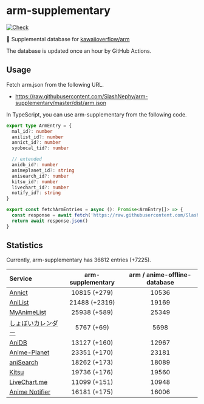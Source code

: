 # arm-supplementary

[![Check](https://github.com/SlashNephy/arm-supplementary/actions/workflows/check-node.yml/badge.svg)](https://github.com/SlashNephy/arm-supplementary/actions/workflows/check-node.yml)

💊 Supplemental database for [kawaiioverflow/arm](https://github.com/kawaiioverflow/arm)

The database is updated once an hour by GitHub Actions.

## Usage

Fetch arm.json from the following URL.

- https://raw.githubusercontent.com/SlashNephy/arm-supplementary/master/dist/arm.json

In TypeScript, you can use arm-supplementary from the following code.

```TypeScript
export type ArmEntry = {
  mal_id?: number
  anilist_id?: number
  annict_id?: number
  syobocal_tid?: number

  // extended
  anidb_id?: number
  animeplanet_id?: string
  anisearch_id?: number
  kitsu_id?: number
  livechart_id?: number
  notify_id?: string
}

export const fetchArmEntries = async (): Promise<ArmEntry[]> => {
  const response = await fetch('https://raw.githubusercontent.com/SlashNephy/arm-supplementary/master/dist/arm.json')
  return await response.json()
}
```

## Statistics

Currently, arm-supplementary has 36812 entries (+7225).

| Service                                     | arm-supplementary | arm / anime-offline-database |
| :------------------------------------------ | :---------------: | :--------------------------: |
| [Annict](https://annict.com)                |   10815 (+279)    |            10536             |
| [AniList](https://anilist.co)               |   21488 (+2319)   |            19169             |
| [MyAnimeList](https://myanimelist.net)      |   25938 (+589)    |            25349             |
| [しょぼいカレンダー](https://cal.syoboi.jp) |    5767 (+69)     |             5698             |
| [AniDB](https://anidb.net)                  |   13127 (+160)    |            12967             |
| [Anime-Planet](https://anime-planet.com)    |   23351 (+170)    |            23181             |
| [aniSearch](https://anisearch.com)          |   18262 (+173)    |            18089             |
| [Kitsu](https://kitsu.io)                   |   19736 (+176)    |            19560             |
| [LiveChart.me](https://livechart.me)        |   11099 (+151)    |            10948             |
| [Anime Notifier](https://notify.moe)        |   16181 (+175)    |            16006             |
